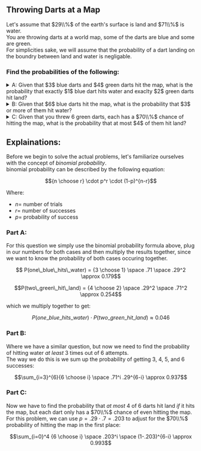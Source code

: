 ## Throwing Darts at a Map
Let's assume that $29\\%$ of the earth's surface is land and $71\\%$ is water.  
You are throwing darts at a world map, some of the darts are blue and some are green.  
For simplicities sake, we will assume that the probability of a dart landing on the boundry between land and water is negligable.  
### Find the probabilities of the following:  
<details><summary>A: Given that $3$ blue darts and $4$ green darts hit the map, what is the probability that exactly $1$ blue dart hits water and exaclty $2$ green darts hit land?</summary>0.046</details>
<details><summary>B: Given that $6$ blue darts hit the map, what is the probability that $3$ or more of them hit water?</summary>0.937</details>
<details><summary>C: Given that you threw 6 green darts, each has a $70\\%$ chance of hitting the map, what is the probability that at most $4$ of them hit land?</summary>0.998</details>

## Explainations:
Before we begin to solve the actual problems, let's familiarize ourselves with the concept of *binomial probability*.  
binomial probability can be described by the following equation:  
```math
{n \choose r} \cdot p^r \cdot (1-p)^{n-r}
```
Where:  
  * $n =$ number of trials
  * $r =$ number of successes
  * $p =$ probability of success

### Part A:
For this question we simply use the binomial probability formula above, plug in our numbers for both cases and then multiply the results together, since we want to know the probability of both cases occuring together.  

```math
  P(one\_blue\_hits\_water) = {3 \choose 1} \space .71 \space .29^2 \approx 0.179
```
```math
P(two\_green\_hit\_land) = {4 \choose 2} \space .29^2 \space .71^2 \approx 0.254
```
which we multiply together to get:
```math
P(one\_blue\_hits\_water) \cdot P(two\_green\_hit\_land) \approx 0.046
```
### Part B:
Where we have a similar question, but now we need to find the probability of hitting water *at least* $3$ times out of $6$ attempts.  
The way we do this is we sum up the probability of getting $3$, $4$, $5$, and $6$ successes:
```math
\sum_{i=3}^{6}{6 \choose i} \space .71^i .29^{6-i} \approx 0.937
```
### Part C:
Now we have to find the probability that *at most* $4$ of $6$ darts hit land *if* it hits the map, but each dart only has a $70\\%$ chance of even hitting the map.  
For this problem, we can use $p = .29 \cdot .7 = .203$ to adjust for the $70\\%$ probability of hitting the map in the first place:
```math
\sum_{i=0}^4 {6 \choose i} \space .203^i \space (1-.203)^{6-i} \approx 0.993
```
